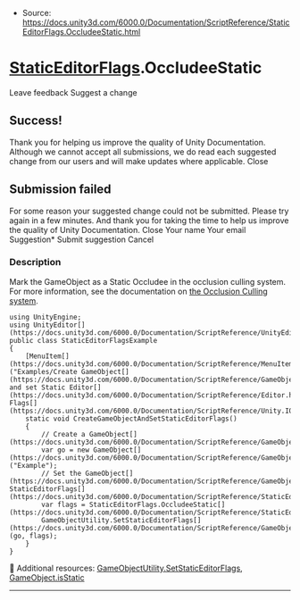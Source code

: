 * Source: https://docs.unity3d.com/6000.0/Documentation/ScriptReference/StaticEditorFlags.OccludeeStatic.html

#  [StaticEditorFlags](https://docs.unity3d.com/6000.0/Documentation/ScriptReference/StaticEditorFlags.html).OccludeeStatic
Leave feedback
Suggest a change
## Success!
Thank you for helping us improve the quality of Unity Documentation. Although we cannot accept all submissions, we do read each suggested change from our users and will make updates where applicable.
Close
## Submission failed
For some reason your suggested change could not be submitted. Please <a>try again</a> in a few minutes. And thank you for taking the time to help us improve the quality of Unity Documentation.
Close
Your name Your email Suggestion* Submit suggestion
Cancel
### Description
Mark the GameObject as a Static Occludee in the occlusion culling system.
For more information, see the documentation on [the Occlusion Culling system](https://docs.unity3d.com/6000.0/Documentation/Manual/OcclusionCulling.html).
```
using UnityEngine;
using UnityEditor[](https://docs.unity3d.com/6000.0/Documentation/ScriptReference/UnityEditor.html);
public class StaticEditorFlagsExample
{
    [MenuItem[](https://docs.unity3d.com/6000.0/Documentation/ScriptReference/MenuItem.html)("Examples/Create GameObject[](https://docs.unity3d.com/6000.0/Documentation/ScriptReference/GameObject.html) and set Static Editor[](https://docs.unity3d.com/6000.0/Documentation/ScriptReference/Editor.html) Flags[](https://docs.unity3d.com/6000.0/Documentation/ScriptReference/Unity.IO.LowLevel.Unsafe.AsyncReadManagerMetrics.Flags.html)")]
    static void CreateGameObjectAndSetStaticEditorFlags()
    {
        // Create a GameObject[](https://docs.unity3d.com/6000.0/Documentation/ScriptReference/GameObject.html)
        var go = new GameObject[](https://docs.unity3d.com/6000.0/Documentation/ScriptReference/GameObject.html)("Example");
        // Set the GameObject[](https://docs.unity3d.com/6000.0/Documentation/ScriptReference/GameObject.html)'s StaticEditorFlags[](https://docs.unity3d.com/6000.0/Documentation/ScriptReference/StaticEditorFlags.html)
        var flags = StaticEditorFlags.OccludeeStatic[](https://docs.unity3d.com/6000.0/Documentation/ScriptReference/StaticEditorFlags.OccludeeStatic.html);
        GameObjectUtility.SetStaticEditorFlags[](https://docs.unity3d.com/6000.0/Documentation/ScriptReference/GameObjectUtility.SetStaticEditorFlags.html)(go, flags);
    }
}

```

Additional resources: [GameObjectUtility.SetStaticEditorFlags](https://docs.unity3d.com/6000.0/Documentation/ScriptReference/GameObjectUtility.SetStaticEditorFlags.html), [GameObject.isStatic](https://docs.unity3d.com/6000.0/Documentation/ScriptReference/GameObject-isStatic.html)
* * *
